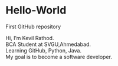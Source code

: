 # Hello-World
First GitHub repository

 Hi, I’m Kevil Rathod.  
 BCA Student at SVGU,Ahmedabad.  
 Learning GitHub, Python, Java.  
 My goal is to become a software developer.
